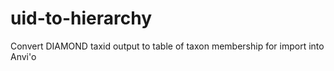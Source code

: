# uid-to-hierarchy
Convert DIAMOND taxid output to table of taxon membership for import into Anvi'o
